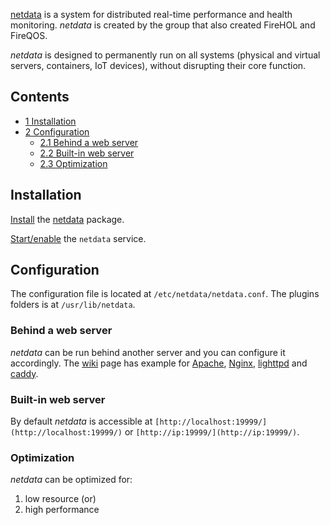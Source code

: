 [netdata](https://github.com/firehol/netdata/) is a system for distributed real-time performance and health monitoring. *netdata* is created by the group that also created FireHOL and FireQOS.

*netdata* is designed to permanently run on all systems (physical and virtual servers, containers, IoT devices), without disrupting their core function.

## Contents

*   [1 Installation](#Installation)
*   [2 Configuration](#Configuration)
    *   [2.1 Behind a web server](#Behind_a_web_server)
    *   [2.2 Built-in web server](#Built-in_web_server)
    *   [2.3 Optimization](#Optimization)

## Installation

[Install](/index.php/Install "Install") the [netdata](https://www.archlinux.org/packages/?name=netdata) package.

[Start/enable](/index.php/Start/enable "Start/enable") the `netdata` service.

## Configuration

The configuration file is located at `/etc/netdata/netdata.conf`. The plugins folders is at `/usr/lib/netdata`.

### Behind a web server

*netdata* can be run behind another server and you can configure it accordingly. The [wiki](https://github.com/firehol/netdata/wiki/Running-behind-nginx) page has example for [Apache](/index.php/Apache "Apache"), [Nginx](/index.php/Nginx "Nginx"), [lighttpd](/index.php/Lighttpd "Lighttpd") and [caddy](/index.php/Caddy "Caddy").

### Built-in web server

By default *netdata* is accessible at `[http://localhost:19999/](http://localhost:19999/)` or `[http://ip:19999/](http://ip:19999/)`.

### Optimization

*netdata* can be optimized for:

1.  low resource (or)
2.  high performance